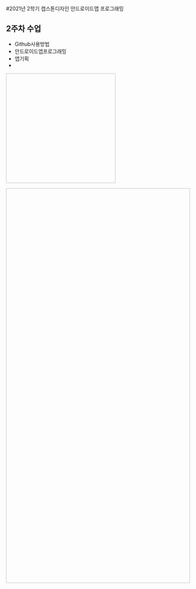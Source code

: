 #2021년 2학기 캡스톤디자인 안드로이드맵 프로그래밍

## 2주차 수업
 - Github사용방법
 - 안드로이드앱프로그래밍
 - 앱기획
 - 
  <img width="300" height="300" sre=".D:\2021_2학기_캡스톤/png/dog.png"></img>

  <img width="1920" height="1080" sre=".D:\2021_2학기_캡스톤/png/20273017황현아_2주차.png"></img>

